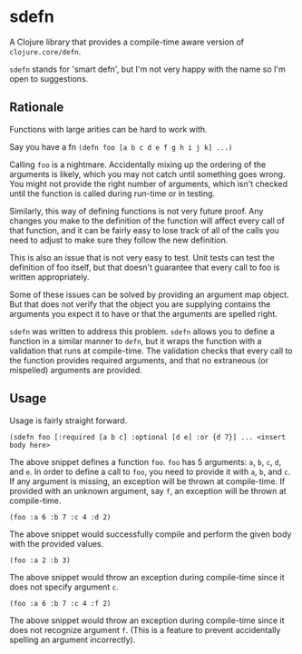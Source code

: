 # sdefn

A Clojure library that provides a compile-time aware version of `clojure.core/defn`. 

`sdefn` stands for 'smart defn', but I'm not very happy with the name so I'm open to suggestions.

## Rationale 

Functions with large arities can be hard to work with. 

Say you have a fn `(defn foo [a b c d e f g h i j k] ...)`

Calling `foo` is a nightmare. Accidentally mixing up the ordering of the arguments is likely, which you may not catch until something goes wrong. You might not provide the right number of arguments, which isn't checked until the function is called during run-time or in testing.

Similarly, this way of defining functions is not very future proof. Any changes you make to the definition of the function will affect every call of that function, and it can be fairly easy to lose track of all of the calls you need to adjust to make sure they follow the new definition.

This is also an issue that is not very easy to test. Unit tests can test the definition of foo itself, but that doesn't guarantee that every call to foo is written appropriately.

Some of these issues can be solved by providing an argument map object. But that does not verify that the object you are supplying contains the arguments you expect it to have or that the arguments are spelled right.

`sdefn` was written to address this problem. `sdefn` allows you to define a function in a similar manner to `defn`, but it wraps the function with a validation that runs at compile-time. The validation checks that every call to the function provides required arguments, and that no extraneous (or mispelled) arguments are provided. 

## Usage

Usage is fairly straight forward.

`(sdefn foo [:required [a b c] :optional [d e] :or {d 7}] ... <insert body here>`

The above snippet defines a function `foo`. `foo` has 5 arguments: `a`, `b`, `c`, `d`, and `e`. In order to define a call to `foo`, you need to provide it with `a`, `b`, and `c`. If any argument is missing, an exception will be thrown at compile-time. If provided with an unknown argument, say `f`, an exception will be thrown at compile-time. 

`(foo :a 6 :b 7 :c 4 :d 2)`

The above snippet would successfully compile and perform the given body with the provided values.

`(foo :a 2 :b 3)`

The above snippet would throw an exception during compile-time since it does not specify argument `c`.

`(foo :a 6 :b 7 :c 4 :f 2)`

The above snippet would throw an exception during compile-time since it does not recognize argument `f`. (This is a feature to prevent accidentally spelling an argument incorrectly).
